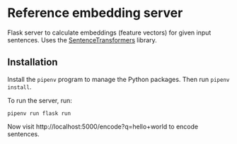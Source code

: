 # Reference embedding server

Flask server to calculate embeddings (feature vectors) for given input sentences. Uses the [SentenceTransformers](https://www.sbert.net/) library.

## Installation

Install the `pipenv` program to manage the Python packages. Then run `pipenv install`.

To run the server, run:

    pipenv run flask run

Now visit http://localhost:5000/encode?q=hello+world to encode sentences.
